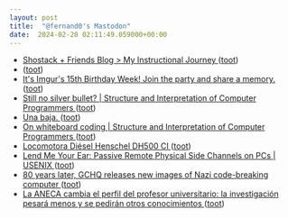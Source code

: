 ```yaml
---
layout: post
title:  "@fernand0's Mastodon"
date:  2024-02-20 02:11:49.059000+00:00
---
```

*  [Shostack + Friends Blog > My Instructional Journey ](https://shostack.org/blog/instructional-journey) ([toot](https://mastodon.social/@fernand0/111961381867178395))
*  [ ](https://www.unizar.es/actualidad/vernoticia_ng.php?id=81264) ([toot](https://mastodon.social/@fernand0/111959605649246086))
*  [It's Imgur's 15th Birthday Week! Join the party and share a memory. ](https://imgur.com/gallery/v00f60) ([toot](https://mastodon.social/@fernand0/111959320262735214))
*  [
Still no silver bullet? \| Structure and Interpretation of Computer Programmers	 ](https://www.sicpers.info/2024/02/still-no-silver-bullet) ([toot](https://mastodon.social/@fernand0/111959114086529641))
*  [Una baja. ](https://avecesunafoto.wordpress.com/2024/02/19/una-baja) ([toot](https://mastodon.social/@fernand0/111959043228466859))
*  [
On whiteboard coding \| Structure and Interpretation of Computer Programmers	 ](https://www.sicpers.info/2024/02/on-whiteboard-coding) ([toot](https://mastodon.social/@fernand0/111958802642590412))
*  [Locomotora Diésel Henschel DH500 CI ](https://www.flickr.com/photos/fernand0/53530554681) ([toot](https://mastodon.social/@fernand0/111958676134174197))
*  [Lend Me Your Ear: Passive Remote Physical Side Channels on PCs \| USENIX ](https://www.usenix.org/conference/usenixsecurity22/presentation/genki) ([toot](https://mastodon.social/@fernand0/111958572694933117))
*  [80 years later, GCHQ releases new images of Nazi code-breaking computer ](https://arstechnica.com/gadgets/2024/01/new-images-of-secret-nazi-busting-computer-emerge-on-80th-anniversary) ([toot](https://mastodon.social/@fernand0/111958151996475849))
*  [La ANECA cambia el perfil del profesor universitario: la investigación pesará menos y se pedirán otros conocimientos ](https://www.eldiario.es/sociedad/aneca-cambia-perfil-profesor-universitario-investigacion-pesara-pediran-conocimientos_1_10925096.htm) ([toot](https://mastodon.social/@fernand0/111957969520534164))
